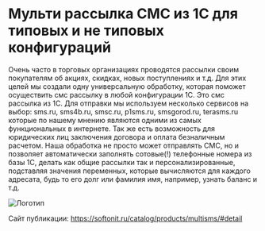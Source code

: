 # Мульти рассылка СМС из 1С для типовых и не типовых конфигураций
Очень часто в торговых организациях проводятся рассылки своим покупателям об акциях, скидках, новых поступлениях и т.д.
Для этих целей мы создали одну универсальную обработку, которая поможет осуществить смс рассылку в любой конфигурации 1С. Это смс рассылка из 1С.
Для отправки мы используем несколько сервисов на выбор: sms.ru, sms4b.ru, smsc.ru, p1sms.ru, smsgorod.ru, terasms.ru которые по нашему мнению являются одними из самых функциональных в интернете. Так же есть возможность для юридических лиц заключения договора и оплата безналичным расчетом.
Наша обработка не просто может отправлять СМС, но и позволяет автоматически заполнять сотовые(!) телефонные номера из базы 1С, делать как общие рассылки так и персонализированные, подставляя значения переменных, которые вычисляются для каждого адресата, будь то его долг или фамилия имя, например, узнать баланс и т.д.

![Логотип](https://softonit.ru/images/sms/multismslogo.png "Мульти-рассылка СМС")

Сайт публикации: https://softonit.ru/catalog/products/multisms/#detail